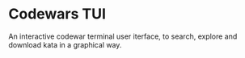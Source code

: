 # Codewars TUI

An interactive codewar terminal user iterface, to search, explore and download kata in a graphical way.
